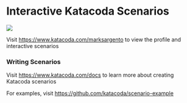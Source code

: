 # Interactive Katacoda Scenarios

[![](http://shields.katacoda.com/katacoda/marksargento/count.svg)](https://www.katacoda.com/marksargento "Get your profile on Katacoda.com")

Visit https://www.katacoda.com/marksargento to view the profile and interactive scenarios

### Writing Scenarios
Visit https://www.katacoda.com/docs to learn more about creating Katacoda scenarios

For examples, visit https://github.com/katacoda/scenario-example
